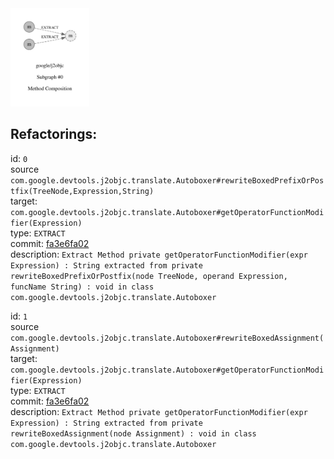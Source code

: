 <img src=subgraph_atomic_0.svg width=25%>

## Refactorings:

id: `0`\
source `com.google.devtools.j2objc.translate.Autoboxer#rewriteBoxedPrefixOrPostfix(TreeNode,Expression,String)`\
target: `com.google.devtools.j2objc.translate.Autoboxer#getOperatorFunctionModifier(Expression)`\
type: `EXTRACT`\
commit: [fa3e6fa02](https://github.com/google/j2objc/commit/fa3e6fa02dadc675f0d487a15cd842b3ac4a0c11)\
description: `Extract Method private getOperatorFunctionModifier(expr Expression) : String extracted from private rewriteBoxedPrefixOrPostfix(node TreeNode, operand Expression, funcName String) : void in class com.google.devtools.j2objc.translate.Autoboxer`

id: `1`\
source `com.google.devtools.j2objc.translate.Autoboxer#rewriteBoxedAssignment(Assignment)`\
target: `com.google.devtools.j2objc.translate.Autoboxer#getOperatorFunctionModifier(Expression)`\
type: `EXTRACT`\
commit: [fa3e6fa02](https://github.com/google/j2objc/commit/fa3e6fa02dadc675f0d487a15cd842b3ac4a0c11)\
description: `Extract Method private getOperatorFunctionModifier(expr Expression) : String extracted from private rewriteBoxedAssignment(node Assignment) : void in class com.google.devtools.j2objc.translate.Autoboxer`

